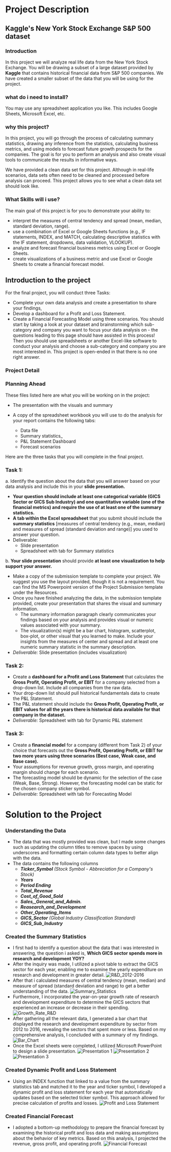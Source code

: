 
# Project Description

## Kaggle's New York Stock Exchange S&P 500 dataset 

### Introduction

In this project we will analyze real life data from the New York Stock Exchange. You will be drawing a subset of a large dataset provided by **Kaggle** that contains historical financial data from S&P 500 companies. We have created a smaller subset of the data that you will be using for the project.

### what do i need to install?
You may use any spreadsheet application you like. This includes Google Sheets, Microsoft Excel, etc.

### why this project?

In this project, you will go through the process of calculating summary statistics, drawing any inference from the statistics, calculating business metrics, and using models to forecast future growth prospects for the companies. The goal is for you to perform an analysis and also create visual tools to communicate the results in informative ways.

We have provided a clean data set for this project. Although in real-life scenarios, data sets often need to be cleaned and processed before analysis can proceed. This project allows you to see what a clean data set should look like.

### What Skills will i use?
The main goal of this project is for you to demonstrate your ability to:
- interpret the measures of central tendency and spread (mean, median, standard deviation, range).
- use a combination of Excel or Google Sheets functions (e.g., IF statements, INDEX, and MATCH, calculating descriptive statistics with the IF statement, dropdowns, data validation, VLOOKUP).
- analyze and forecast financial business metrics using Excel or Google Sheets.
- create visualizations of a business metric and use Excel or Google Sheets to create a financial forecast model.

## Introduction to the project

For the final project, you will conduct three Tasks:

- Complete your own data analysis and create a presentation to share your findings,
- Develop a dashboard for a Profit and Loss Statement.
- Create a Financial Forecasting Model using three scenarios.
You should start by taking a look at your dataset and brainstorming which sub-category and company you want to focus your data analysis on - the questions leading to this page should have assisted in this process! Then you should use spreadsheets or another Excel-like software to conduct your analysis and choose a sub-category and company you are most interested in. This project is open-ended in that there is no one right answer.

### Project Detail

### Planning Ahead

These files listed here are what you will be working on in the project:

- The presentation with the visuals and summary

- A copy of the spreadsheet workbook you will use to do the analysis for your report contains the following tabs:
  - Data file
  - Summary statistics_
  - P&L Statement Dashboard
  - Forecast scenarios

Here are the three tasks that you will complete in the final project.

### Task 1:
a. Identify the question about the data that you will answer based on your data analysis and include this in your **slide presentation.**
- **Your question should include at least one categorical variable (GICS Sector or GICS Sub Industry) and one quantitative variable (one of the financial metrics) and require the use of at least one of the summary statistics.**
- **A tab within the Excel spreadsheet** that you submit should include the **summary statistics** [measures of central tendency (e.g., mean, median) and measures of spread (standard deviation and range)] you used to answer your question.
- Deliverable:
  - Slide presentation 
  - Spreadsheet with tab for Summary statistics

b. **Your slide presentation** should provide **at least one visualization to help support your answer.**
- Make a copy of the submission template to complete your project. We suggest you use the layout provided, though it is not a requirement. You can find the MS Powerpoint version of the Project Submission template under the Resources.
- Once you have finished analyzing the data, in the submission template provided, create your presentation that shares the visual and summary information.
  - The summary information paragraph clearly communicates your findings based on your analysis and provides visual or numeric values associated with your summary.
  - The visualization(s) might be a bar chart, histogram, scatterplot, box-plot, or other visual that you learned to make. Include your insights from the measures of center and spread and at least one numeric summary statistic in the summary description.
- _Deliverable:_ Slide presentation (includes visualization)
### Task 2:
- Create a **dashboard for a Profit and Loss Statement** that calculates the **Gross Profit, Operating Profit, or EBIT** for a company selected from a drop-down list. Include all companies from the raw data.
- Your drop-down list should pull historical fundamentals data to create the P&L Statement.
- The P&L statement should include the **Gross Profit, Operating Profit, or EBIT values for all the years there is historical data available for that company in the dataset.**
- _Deliverable:_ Spreadsheet with tab for Dynamic P&L statement
### Task 3:
- Create a **financial model** for a company (different from Task 2) of your choice that forecasts out the **Gross Profit, Operating Profit, or EBIT for two more years using three scenarios (Best case, Weak case, and Base case).**
- Your assumptions for revenue growth, gross margin, and operating margin should change for each scenario.
- The forecasting model should be dynamic for the selection of the case (Weak, Base, Strong). However, the forecasting model can be static for the chosen company sticker symbol.
- _Deliverable:_ Spreadsheet with tab for Forecasting Model

# Solution to the Project 
### Understanding the Data

- The data that was mostly provided was clean, but I made some changes such as updating the column titles to remove spaces by using underscores and formatting certain column data types to better align with the data.
- The data contains the following columns 
  - _**Ticker_Symbol** (Stock Symbol - Abbreciation for a Company's Stock)_
  - _**Years**_
  - _**Period Ending**_
  - _**Total_Revenue**_
  - _**Cost_of_Good_Sold**_
  - _**Sales,_General_and_Admin.**_
  - _**Reasearch_and_Development**_
  - _**Other_Operating_Items**_
  - _**GICS_Sector** (Global Industry Classification Standard)_
  - _**GICS_Sub_Industry**_

### Created the Summary Statistics

- I first had to identify a question about the data that i was interested in answering, the question i asked is, **Which GICS sector spends more in research and development YOY?**  
- After the inquiry was made, I utilized a pivot table to extract the GICS sector for each year, enabling me to examine the yearly expenditure on research and development in greater detail.
![R&D_2012-2016](https://github.com/ziwalon/Business-Analytics-Projects-/blob/main/Project-2-Analyze-NYSE-Data/screengrabs/R%26D_2012-2016.png)
- After that i calculated measures of central tendency (mean, median) and measure of spread (standard deviation and range) to get a better understanding of the data. 
![Summary_Statistics](https://github.com/ziwalon/Business-Analytics-Projects-/blob/main/Project-2-Analyze-NYSE-Data/screengrabs/Summary_Statistics.png)
- Furthermore, I incorporated the year-on-year growth rate of research and development expenditure to determine the GICS sectors that experienced an increase or decrease in their spending.
![Growth_Rate_R&D](https://github.com/ziwalon/Business-Analytics-Projects-/blob/main/Project-2-Analyze-NYSE-Data/screengrabs/Growth_Rate_R%26D.png)
- After gathering all the relevant data, I generated a bar chart that displayed the research and development expenditure by sector from 2012 to 2016, revealing the sectors that spent more or less. Based on my comprehensive analysis, I concluded with a summary of my findings.
![Bar_Chart](https://github.com/ziwalon/Business-Analytics-Projects-/blob/main/Project-2-Analyze-NYSE-Data/screengrabs/Bar_Chart.png)
- Once the Excel sheets were completed, I utilized Microsoft PowerPoint to design a slide presentation.
![Presentation 1](https://github.com/ziwalon/Business-Analytics-Projects-/blob/main/Project-2-Analyze-NYSE-Data/screengrabs/Presentation%201.png)
![Presentation 2](https://github.com/ziwalon/Business-Analytics-Projects-/blob/main/Project-2-Analyze-NYSE-Data/screengrabs/Presentation%202.png)
![Presentation 3](https://github.com/ziwalon/Business-Analytics-Projects-/blob/main/Project-2-Analyze-NYSE-Data/screengrabs/Presentation%203.png) 

### Created Dynamic Profit and Loss Statement

- Using an INDEX function that linked to a value from the summary statistics tab and matched it to the year and ticker symbol, I developed a dynamic profit and loss statement for each year that automatically updates based on the selected ticker symbol. This approach allowed for precise calculation of profits and losses.
![Profit and Loss Statement](https://github.com/ziwalon/Business-Analytics-Projects-/blob/main/Project-2-Analyze-NYSE-Data/screengrabs/Profit%20and%20Loss%20Statement%20.png) 

### Created Financial Forecast

- I adopted a bottom-up methodology to prepare the financial forecast by examining the historical profit and loss data and making assumptions about the behavior of key metrics. Based on this analysis, I projected the revenue, gross profit, and operating profit. 
![Financial Forecast](https://github.com/ziwalon/Business-Analytics-Projects-/blob/main/Project-2-Analyze-NYSE-Data/screengrabs/Financial%20Forecast.png) 